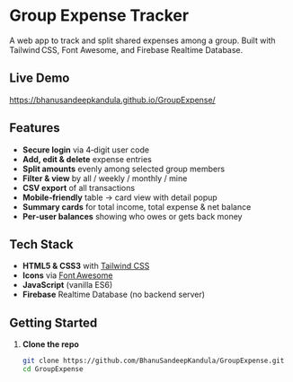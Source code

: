 # Group Expense Tracker

A web app to track and split shared expenses among a group. Built with Tailwind CSS, Font Awesome, and Firebase Realtime Database.

## Live Demo

https://bhanusandeepkandula.github.io/GroupExpense/

## Features

- **Secure login** via 4‑digit user code  
- **Add, edit & delete** expense entries  
- **Split amounts** evenly among selected group members  
- **Filter & view** by all / weekly / monthly / mine  
- **CSV export** of all transactions  
- **Mobile‑friendly** table → card view with detail popup  
- **Summary cards** for total income, total expense & net balance  
- **Per‑user balances** showing who owes or gets back money  

## Tech Stack

- **HTML5 & CSS3** with [Tailwind CSS](https://tailwindcss.com)  
- **Icons** via [Font Awesome](https://fontawesome.com)  
- **JavaScript** (vanilla ES6)  
- **Firebase** Realtime Database (no backend server)  

## Getting Started

1. **Clone the repo**  
   ```bash
   git clone https://github.com/BhanuSandeepKandula/GroupExpense.git
   cd GroupExpense
